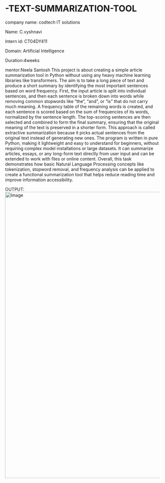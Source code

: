 # -TEXT-SUMMARIZATION-TOOL
company name: codtech IT solutions

Name: C.vyshnavi

Intern id: CT04DY411

Domain: Artificial Intelligence

Duration:4weeks

mentor:Neela Santosh
This project is about creating a simple article summarization tool in Python without using any heavy machine learning libraries like transformers. The aim is to take a long piece of text and produce a short summary by identifying the most important sentences based on word frequency. First, the input article is split into individual sentences, and then each sentence is broken down into words while removing common stopwords like “the”, “and”, or “is” that do not carry much meaning. A frequency table of the remaining words is created, and each sentence is scored based on the sum of frequencies of its words, normalized by the sentence length. The top-scoring sentences are then selected and combined to form the final summary, ensuring that the original meaning of the text is preserved in a shorter form. This approach is called extractive summarization because it picks actual sentences from the original text instead of generating new ones. The program is written in pure Python, making it lightweight and easy to understand for beginners, without requiring complex model installations or large datasets. It can summarize articles, essays, or any long-form text directly from user input and can be extended to work with files or online content. Overall, this task demonstrates how basic Natural Language Processing concepts like tokenization, stopword removal, and frequency analysis can be applied to create a functional summarization tool that helps reduce reading time and improve information accessibility.

OUTPUT:<img width="1702" height="930" alt="Image" src="https://github.com/user-attachments/assets/61fc7be7-e260-46a4-8caf-94ee7f0ff4b9" />
